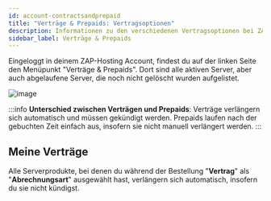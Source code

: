```yaml
---
id: account-contractsandprepaid
title: "Verträge & Prepaids: Vertragsoptionen"
description: Informationen zu den verschiedenen Vertragsoptionen bei ZAP-Hosting Vertrag und Prepaid - ZAP-Hosting.com Dokumentation
sidebar_label: Verträge & Prepaids
---
```


Eingeloggt in deinem ZAP-Hosting Account, findest du auf der linken Seite den Menüpunkt "Verträge & Prepaids". Dort sind alle aktiven Server, aber auch abgelaufene Server, die noch nicht gelöscht wurden aufgelistet.


![image](https://screensaver01.zap-hosting.com/index.php/s/q92GrjjMH8iDACH/preview)

:::info
**Unterschied zwischen Verträgen und Prepaids**: Verträge verlängern sich automatisch und müssen gekündigt werden. Prepaids laufen nach der gebuchten Zeit einfach aus, insofern sie nicht manuell verlängert werden.
:::


## Meine Verträge
Alle Serverprodukte, bei denen du während der Bestellung "**Vertrag**" als "**Abrechnungsart**" ausgewählt hast, verlängern sich automatisch, insofern du sie nicht kündigst.